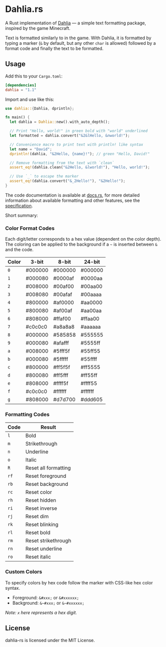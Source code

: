 # Dahlia.rs

A Rust implementation of [Dahlia](https://github.com/dahlia-lib/spec) — a simple
text formatting package, inspired by the game Minecraft.

Text is formatted similarly to in the game. With Dahlia, it is formatted
by typing a marker (`&` by default, but any other `char` is allowed) followed
by a format code and finally the text to be formatted.

## Usage

Add this to your `Cargo.toml`:

```toml
[dependencies]
dahlia = "1.1"
```

Import and use like this:

```rust
use dahlia::{Dahlia, dprintln};

fn main() {
  let dahlia = Dahlia::new().with_auto_depth();

  // Print "Hello, world!" in green bold with "world" underlined
  let formatted = dahlia.convert("&2&lHello, &nworld!");

  // Convenience macro to print text with println! like syntax
  let name = "David";
  dprintln!(dahlia, "&2Hello, {name}!"); // green "Hello, David!"

  // Remove formatting from the text with `clean`
  assert_eq!(dahlia.clean("&2Hello, &lworld!"), "Hello, world!");

  // Use `_` to escape the marker
  assert_eq!(dahlia.convert("&_2Hello!"), "&2Hello!");
}
```

The code documentation is available at
[docs.rs](https://docs.rs/dahlia/1.1.0/dahlia), for more detailed information
about available formatting and other features, see the
[specification](https://github.com/dahlia-lib/spec).

Short summary:

### Color Format Codes

Each digit/letter corresponds to a hex value (dependent on the color depth). The
coloring can be applied to the background if a `~` is inserted between `&` and
the code.

| Color | 3-bit   | 8-bit   | 24-bit  |
| ----- | ------- | ------- | ------- |
| `0`   | #000000 | #000000 | #000000 |
| `1`   | #000080 | #0000af | #0000aa |
| `2`   | #008000 | #00af00 | #00aa00 |
| `3`   | #008080 | #00afaf | #00aaaa |
| `4`   | #800000 | #af0000 | #aa0000 |
| `5`   | #800080 | #af00af | #aa00aa |
| `6`   | #808000 | #ffaf00 | #ffaa00 |
| `7`   | #c0c0c0 | #a8a8a8 | #aaaaaa |
| `8`   | #000000 | #585858 | #555555 |
| `9`   | #000080 | #afafff | #5555ff |
| `a`   | #008000 | #5fff5f | #55ff55 |
| `b`   | #000080 | #5fffff | #55ffff |
| `c`   | #800000 | #ff5f5f | #ff5555 |
| `d`   | #800080 | #ff5fff | #ff55ff |
| `e`   | #808000 | #ffff5f | #ffff55 |
| `f`   | #c0c0c0 | #ffffff | #ffffff |
| `g`   | #808000 | #d7d700 | #ddd605 |

### Formatting Codes

| Code | Result               |
| ---- | -------------------- |
| `l`  | Bold                 |
| `m`  | Strikethrough        |
| `n`  | Underline            |
| `o`  | Italic               |
| `R`  | Reset all formatting |
| `rf` | Reset foreground     |
| `rb` | Reset background     |
| `rc` | Reset color          |
| `rh` | Reset hidden         |
| `ri` | Reset inverse        |
| `rj` | Reset dim            |
| `rk` | Reset blinking       |
| `rl` | Reset bold           |
| `rm` | Reset strikethrough  |
| `rn` | Reset underline      |
| `ro` | Reset italic         |

### Custom Colors

To specify colors by hex code follow the marker with CSS-like hex color syntax.

- Foreground: `&#xxx;` or `&#xxxxxx;`
- Background: `&~#xxx;` or `&~#xxxxxx;`

_Note: `x` here represents a hex digit._

## License

dahlia-rs is licensed under the MIT License.
